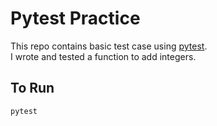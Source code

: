 # Pytest Practice

This repo contains basic test case using [pytest](https://docs.pytest.org).  
I wrote and tested a function to add integers.

## To Run
```bash
pytest
